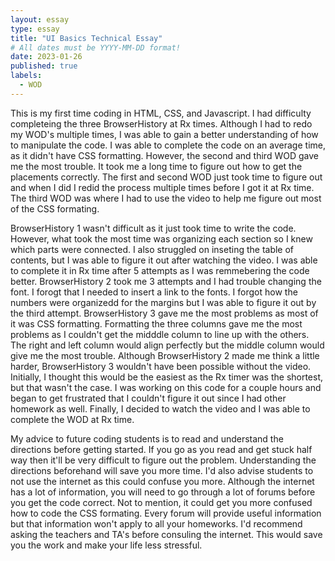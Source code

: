```yaml
---
layout: essay
type: essay
title: "UI Basics Technical Essay"
# All dates must be YYYY-MM-DD format!
date: 2023-01-26
published: true
labels:
  - WOD
---
```


<p>This is my first time coding in HTML, CSS, and Javascript. I had difficulty completeing the three BrowserHistory at Rx times. Although I had to redo my WOD's multiple times, I was able to gain a better understanding of how to manipulate the code. I was able to complete the code on an average time, as it didn't have CSS formatting. However, the second and third WOD gave me the most trouble. It took me a long time to figure out how to get the placements correctly. The first and second WOD just took time to figure out and when I did I redid the process multiple times before I got it at Rx time. The third WOD was where I had to use the video to help me figure out most of the CSS formating.</p>

<p>BrowserHistory 1 wasn't difficult as it just took time to write the code. However, what took the most time was organizing each section so I knew which parts were connected. I also struggled on inseting the table of contents, but I was able to figure it out after watching the video. I was able to complete it in Rx time after 5 attempts as I was remmebering the code better. BrowserHistory 2 took me 3 attempts and I had trouble changing the font. I forogt that I needed to insert a link to the fonts. I forgot how the numbers were organizedd for the margins but I was able to figure it out by the third attempt. BrowserHistory 3 gave me the most problems as most of it was CSS formatting. Formatting the three columns gave me the most problems as I couldn't get the midddle column to line up with the others. The right and left column would align perfectly but the middle column would give me the most trouble. Although BrowserHistory 2 made me think a little harder, BrowserHistory 3 wouldn't have been possible without the video. Initially, I thought this would be the easiest as the Rx timer was the shortest, but that wasn't the case. I was working on this code for a couple hours and began to get frustrated that I couldn't figure it out since I had other homework as well. Finally, I decided to watch the video and I was able to complete the WOD at Rx time. </p>

<p> My advice to future coding students is to read and understand the directions before getting started. If you go as you read and get stuck half way then it'll be very difficult to figure out the problem. Understanding the directions beforehand will save you more time. I'd also advise students to not use the internet as this could confuse you more. Although the internet has a lot of information, you will need to go through a lot of forums before you get the code correct. Not to mention, it could get you more confused how to code the CSS formating. Every forum will provide useful information but that information won't apply to all your homeworks. I'd recommend asking the teachers and TA's before consuling the internet. This would save you the work and make your life less stressful. </p>
